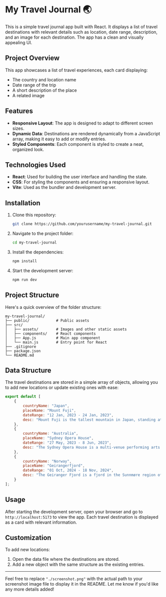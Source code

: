 # My Travel Journal 🌏

This is a simple travel journal app built with React. It displays a list of travel destinations with relevant details such as location, date range, description, and an image for each destination. The app has a clean and visually appealing UI.

## Project Overview

This app showcases a list of travel experiences, each card displaying:

- The country and location name
- Date range of the trip
- A short description of the place
- A related image

## Features

- **Responsive Layout**: The app is designed to adapt to different screen sizes.
- **Dynamic Data**: Destinations are rendered dynamically from a JavaScript array, making it easy to add or modify entries.
- **Styled Components**: Each component is styled to create a neat, organized look.

## Technologies Used

- **React**: Used for building the user interface and handling the state.
- **CSS**: For styling the components and ensuring a responsive layout.
- **Vite**: Used as the bundler and development server.

## Installation

1. Clone this repository:
   ```bash
   git clone https://github.com/yourusername/my-travel-journal.git
   ```
2. Navigate to the project folder:
   ```bash
   cd my-travel-journal
   ```
3. Install the dependencies:
   ```bash
   npm install
   ```
4. Start the development server:
   ```bash
   npm run dev
   ```

## Project Structure

Here's a quick overview of the folder structure:

```
my-travel-journal/
├── public/            # Public assets
├── src/
│   ├── assets/        # Images and other static assets
│   ├── components/    # React components
│   ├── App.js         # Main app component
│   └── main.js        # Entry point for React
├── .gitignore
├── package.json
└── README.md
```

## Data Structure

The travel destinations are stored in a simple array of objects, allowing you to add new locations or update existing ones with ease:

```javascript
export default [
    {
        countryName: "Japan",
        placeName: "Mount Fuji",
        dateRange: "12 Jan, 2023 - 24 Jan, 2023",
        desc: "Mount Fuji is the tallest mountain in Japan, standing at 3,776 meters (12,380 feet). Mount Fuji is the single most popular tourist site in Japan, for both Japanese and foreign tourists."
    },
    {
        countryName: "Australia",
        placeName: "Sydney Opera House",
        dateRange: "27 May, 2023 - 8 Jun, 2023",
        desc: "The Sydney Opera House is a multi-venue performing arts centre in Sydney. Located on the banks of the Sydney Harbour, it is often regarded as one of the 20th century's most famous and distinctive buildings."
    },
    {
        countryName: "Norway",
        placeName: "Geirangerfjord",
        dateRange: "01 Oct, 2024 - 18 Nov, 2024",
        desc: "The Geiranger Fjord is a fjord in the Sunnmøre region of Møre og Romsdal county, Norway. It is located entirely in the Stranda Municipality."
    }
];
```

## Usage

After starting the development server, open your browser and go to `http://localhost:5173` to view the app. Each travel destination is displayed as a card with relevant information.

## Customization

To add new locations:

1. Open the data file where the destinations are stored.
2. Add a new object with the same structure as the existing entries.


---

Feel free to replace `"./screenshot.png"` with the actual path to your screenshot image file to display it in the README. Let me know if you'd like any more details added!
